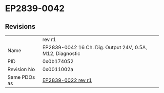 # EP2839-0042

## Revisions
<table>
<tr>
<td></td>
<td>rev r1</td>
</tr>
<tr>
<td>Name</td>
<td>EP2839-0042 16 Ch. Dig. Output 24V, 0.5A, M12, Diagnostic</td>
</tr>
<tr>
<td>PID</td>
<td>0x0b174052</td>
</tr>
<tr>
<td>Revision No</td>
<td>0x0011002a</td>
</tr>
<tr>
<td>Same PDOs as</td>
<td><a href="EP2839-0022.md">EP2839-0022 rev r1</a></td>
</tr>
</table>
